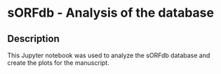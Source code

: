 # sORFdb - Analysis of the database

## Description

This Jupyter notebook was used to analyze the sORFdb database and create the plots for the manuscript.
